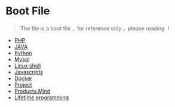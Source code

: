 # Boot File

> The file is a boot file ，for reference only ，please reading ！

- [PHP]()
- [JAVA]()
- [Python]()
- [Mysql]()
- [Linux shell]()
- [Javascripts]()
- [Docker]()
- [Project]()
- [Products Mind]()
- [Lifetime programming]()


